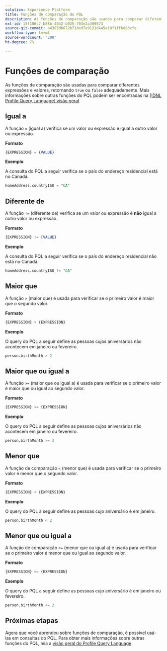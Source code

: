 ```yaml
---
solution: Experience Platform
title: Funções de comparação do PQL
description: As funções de comparação são usadas para comparar diferentes expressões e valores, retornando "true" ou "false" de acordo.
exl-id: 15f106c7-b88b-4042-b925-703e2a309573
source-git-commit: a4385d8872b71ded7e9121d445e10f1ffbd83cfe
workflow-type: tm+mt
source-wordcount: '309'
ht-degree: 7%

---
```


# Funções de comparação

As funções de comparação são usadas para comparar diferentes expressões e valores, retornando `true` ou `false` adequadamente. Mais informações sobre outras funções do PQL podem ser encontradas na [[!DNL Profile Query Language] visão geral](./overview.md).

## Igual a

A função `=` (igual a) verifica se um valor ou expressão é igual a outro valor ou expressão.

**Formato**

```sql
{EXPRESSION} = {VALUE}
```

**Exemplo**

A consulta do PQL a seguir verifica se o país do endereço residencial está no Canadá.

```sql
homeAddress.countryISO = "CA"
```

## Diferente de

A função `!=` (diferente de) verifica se um valor ou expressão é **não** igual a outro valor ou expressão.

**Formato**

```sql
{EXPRESSION} != {VALUE}
```

**Exemplo**

A consulta do PQL a seguir verifica se o país do endereço residencial não está no Canadá.

```sql
homeAddress.countryISO != "CA"
```

## Maior que

A função `>` (maior que) é usada para verificar se o primeiro valor é maior que o segundo valor.

**Formato**

```sql
{EXPRESSION} > {EXPRESSION} 
```

**Exemplo**

O query do PQL a seguir define as pessoas cujos aniversários não acontecem em janeiro ou fevereiro.

```sql
person.birthMonth > 2
```

## Maior que ou igual a

A função `>=` (maior que ou igual a) é usada para verificar se o primeiro valor é maior que ou igual ao segundo valor.

**Formato**

```sql
{EXPRESSION} >= {EXPRESSION} 
```

**Exemplo**

O query do PQL a seguir define as pessoas cujos aniversários não acontecem em janeiro ou fevereiro.

```sql
person.birthMonth >= 3
```

## Menor que

A função de comparação `<` (menor que) é usada para verificar se o primeiro valor é menor que o segundo valor.

**Formato**

```sql
{EXPRESSION} < {EXPRESSION} 
```

**Exemplo**

O query do PQL a seguir define as pessoas cujo aniversário é em janeiro.

```sql
person.birthMonth < 2
```

## Menor que ou igual a

A função de comparação `<=` (menor que ou igual a) é usada para verificar se o primeiro valor é menor que ou igual ao segundo valor.

**Formato**

```sql
{EXPRESSION} <= {EXPRESSION} 
```

**Exemplo**

O query do PQL a seguir define as pessoas cujo aniversário é em janeiro ou fevereiro.

```sql
person.birthMonth <= 2
```

## Próximas etapas

Agora que você aprendeu sobre funções de comparação, é possível usá-las em consultas do PQL. Para obter mais informações sobre outras funções do PQL, leia a [visão geral do Profile Query Language](./overview.md).
